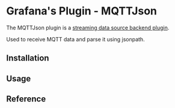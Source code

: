 # Grafana's Plugin - MQTTJson

The MQTTJson plugin is a [streaming data source backend plugin](https://grafana.com/tutorials/build-a-streaming-data-source-plugin/).

Used to receive MQTT data and parse it using jsonpath.

## Installation




## Usage


## Reference
